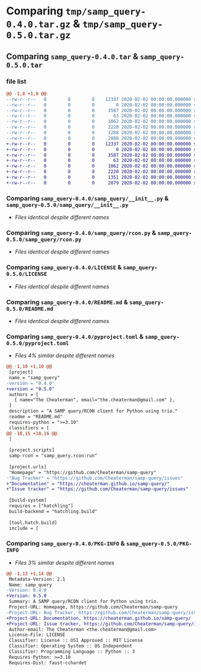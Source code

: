 # Comparing `tmp/samp_query-0.4.0.tar.gz` & `tmp/samp_query-0.5.0.tar.gz`

## Comparing `samp_query-0.4.0.tar` & `samp_query-0.5.0.tar`

### file list

```diff
@@ -1,8 +1,8 @@
--rw-r--r--   0        0        0    12337 2020-02-02 00:00:00.000000 samp_query-0.4.0/samp_query/__init__.py
--rw-r--r--   0        0        0        0 2020-02-02 00:00:00.000000 samp_query-0.4.0/samp_query/py.typed
--rw-r--r--   0        0        0     3587 2020-02-02 00:00:00.000000 samp_query-0.4.0/samp_query/rcon.py
--rw-r--r--   0        0        0       63 2020-02-02 00:00:00.000000 samp_query-0.4.0/.gitignore
--rw-r--r--   0        0        0     1062 2020-02-02 00:00:00.000000 samp_query-0.4.0/LICENSE
--rw-r--r--   0        0        0     2220 2020-02-02 00:00:00.000000 samp_query-0.4.0/README.md
--rw-r--r--   0        0        0     1288 2020-02-02 00:00:00.000000 samp_query-0.4.0/pyproject.toml
--rw-r--r--   0        0        0     2808 2020-02-02 00:00:00.000000 samp_query-0.4.0/PKG-INFO
+-rw-r--r--   0        0        0    12337 2020-02-02 00:00:00.000000 samp_query-0.5.0/samp_query/__init__.py
+-rw-r--r--   0        0        0        0 2020-02-02 00:00:00.000000 samp_query-0.5.0/samp_query/py.typed
+-rw-r--r--   0        0        0     3587 2020-02-02 00:00:00.000000 samp_query-0.5.0/samp_query/rcon.py
+-rw-r--r--   0        0        0       63 2020-02-02 00:00:00.000000 samp_query-0.5.0/.gitignore
+-rw-r--r--   0        0        0     1062 2020-02-02 00:00:00.000000 samp_query-0.5.0/LICENSE
+-rw-r--r--   0        0        0     2220 2020-02-02 00:00:00.000000 samp_query-0.5.0/README.md
+-rw-r--r--   0        0        0     1351 2020-02-02 00:00:00.000000 samp_query-0.5.0/pyproject.toml
+-rw-r--r--   0        0        0     2879 2020-02-02 00:00:00.000000 samp_query-0.5.0/PKG-INFO
```

### Comparing `samp_query-0.4.0/samp_query/__init__.py` & `samp_query-0.5.0/samp_query/__init__.py`

 * *Files identical despite different names*

### Comparing `samp_query-0.4.0/samp_query/rcon.py` & `samp_query-0.5.0/samp_query/rcon.py`

 * *Files identical despite different names*

### Comparing `samp_query-0.4.0/LICENSE` & `samp_query-0.5.0/LICENSE`

 * *Files identical despite different names*

### Comparing `samp_query-0.4.0/README.md` & `samp_query-0.5.0/README.md`

 * *Files identical despite different names*

### Comparing `samp_query-0.4.0/pyproject.toml` & `samp_query-0.5.0/pyproject.toml`

 * *Files 4% similar despite different names*

```diff
@@ -1,10 +1,10 @@
 [project]
 name = "samp_query"
-version = "0.4.0"
+version = "0.5.0"
 authors = [
   { name="The Cheaterman", email="the.cheaterman@gmail.com" },
 ]
 description = "A SAMP query/RCON client for Python using trio."
 readme = "README.md"
 requires-python = ">=3.10"
 classifiers = [
@@ -18,15 +18,16 @@
 ]
 
 [project.scripts]
 samp-rcon = "samp_query.rcon:run"
 
 [project.urls]
 "Homepage" = "https://github.com/Cheaterman/samp-query"
-"Bug Tracker" = "https://github.com/Cheaterman/samp-query/issues"
+"Documentation" = "https://cheaterman.github.io/samp-query/"
+"Issue tracker" = "https://github.com/Cheaterman/samp-query/issues"
 
 [build-system]
 requires = ["hatchling"]
 build-backend = "hatchling.build"
 
 [tool.hatch.build]
 include = [
```

### Comparing `samp_query-0.4.0/PKG-INFO` & `samp_query-0.5.0/PKG-INFO`

 * *Files 3% similar despite different names*

```diff
@@ -1,13 +1,14 @@
 Metadata-Version: 2.1
 Name: samp_query
-Version: 0.4.0
+Version: 0.5.0
 Summary: A SAMP query/RCON client for Python using trio.
 Project-URL: Homepage, https://github.com/Cheaterman/samp-query
-Project-URL: Bug Tracker, https://github.com/Cheaterman/samp-query/issues
+Project-URL: Documentation, https://cheaterman.github.io/samp-query/
+Project-URL: Issue tracker, https://github.com/Cheaterman/samp-query/issues
 Author-email: The Cheaterman <the.cheaterman@gmail.com>
 License-File: LICENSE
 Classifier: License :: OSI Approved :: MIT License
 Classifier: Operating System :: OS Independent
 Classifier: Programming Language :: Python :: 3
 Requires-Python: >=3.10
 Requires-Dist: faust-cchardet
```

